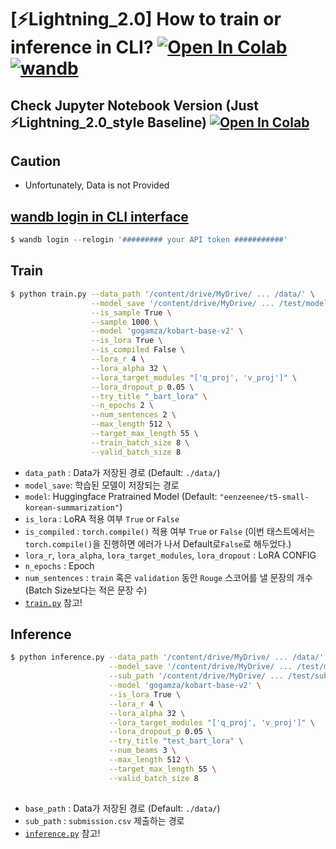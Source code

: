 # [⚡Lightning_2.0] How to train or inference in CLI? [![Open In Colab](https://colab.research.google.com/assets/colab-badge.svg)](https://colab.research.google.com/drive/1CzPRYS35xKfNrxidSVhDiMMQulqud9yu?usp=share_link) [![wandb](https://raw.githubusercontent.com/wandb/assets/main/wandb-github-badge-gradient.svg)](https://wandb.ai/wako/Korean_Summarization?workspace=user-wako)
 

## Check Jupyter Notebook Version (Just ⚡Lightning_2.0_style Baseline) [![Open In Colab](https://colab.research.google.com/assets/colab-badge.svg)](https://colab.research.google.com/drive/1Uq1sgNtez99AmIXccOMHhpfVCNmoDLeQ?usp=share_link) 
 



## Caution
 - Unfortunately, Data is not Provided

## [wandb login in CLI interface](https://docs.wandb.ai/ref/cli/wandb-login)
```python
$ wandb login --relogin '######### your API token ###########'                  
``` 


## Train 
```bash
$ python train.py --data_path '/content/drive/MyDrive/ ... /data/' \
                  --model_save '/content/drive/MyDrive/ ... /test/model/l_bart_lora/' \
                  --is_sample True \
                  --sample 1000 \
                  --model 'gogamza/kobart-base-v2' \
                  --is_lora True \
                  --is_compiled False \
                  --lora_r 4 \
                  --lora_alpha 32 \
                  --lora_target_modules "['q_proj', 'v_proj']" \
                  --lora_dropout_p 0.05 \
                  --try_title "_bart_lora" \
                  --n_epochs 2 \
                  --num_sentences 2 \
                  --max_length 512 \
                  --target_max_length 55 \
                  --train_batch_size 8 \
                  --valid_batch_size 8
```
- `data_path` : Data가 저장된 경로 (Default: `./data/`)
- `model_save`: 학습된 모델이 저장되는 경로
- `model`: Huggingface Pratrained Model (Default: `"eenzeenee/t5-small-korean-summarization"`)
- `is_lora` : LoRA 적용 여부 `True` or `False`
- `is_compiled` : `torch.compile()` 적용 여부 `True` or `False` (이번 태스트에서는 `torch.compile()`을 진행하면 에러가 나서 Default로`False`로 해두었다.)
- `lora_r`, `lora_alpha`, `lora_target_modules`, `lora_dropout` : LoRA CONFIG
- `n_epochs` : Epoch
- `num_sentences` : `train` 혹은 `validation` 동안 `Rouge` 스코어를 낼 문장의 개수 (Batch Size보다는 적은 문장 수)
- [`train.py`](https://github.com/renslightsaber/korean_summarization_competition/blob/main/lightning/train.py) 참고!   


## Inference 
```bash
$ python inference.py --data_path '/content/drive/MyDrive/ ... /data/' \
                      --model_save '/content/drive/MyDrive/ ... /test/model/l_bart_lora/' \
                      --sub_path '/content/drive/MyDrive/ ... /test/sub/' \
                      --model 'gogamza/kobart-base-v2' \
                      --is_lora True \
                      --lora_r 4 \
                      --lora_alpha 32 \
                      --lora_target_modules "['q_proj', 'v_proj']" \
                      --lora_dropout_p 0.05 \
                      --try_title "test_bart_lora" \
                      --num_beams 3 \
                      --max_length 512 \
                      --target_max_length 55 \
                      --valid_batch_size 8
                      
```
- `base_path` : Data가 저장된 경로 (Default: `./data/`)
- `sub_path`  : `submission.csv` 제출하는 경로
- [`inference.py`](https://github.com/renslightsaber/korean_summarization_competition/blob/main/lightning/inference.py) 참고!   

